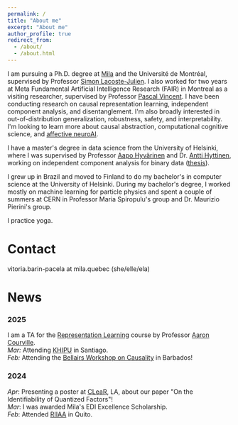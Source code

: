 ```yaml
---
permalink: /
title: "About me"
excerpt: "About me"
author_profile: true
redirect_from: 
  - /about/
  - /about.html
---
```

I am pursuing a Ph.D. degree at [Mila](https://mila.quebec/en/) and the Université de Montréal, supervised by Professor [Simon Lacoste-Julien](http://www.iro.umontreal.ca/~slacoste/). I also worked for two years at Meta Fundamental Artificial Intelligence Research (FAIR) in Montreal as a visiting researcher, supervised by Professor [Pascal Vincent](https://ai.facebook.com/people/pascal-vincent/).
I have been conducting research on causal representation learning, independent component analysis, and disentanglement. I'm also broadly interested in out-of-distribution generalization, robustness, safety, and interpretability. I'm looking to learn more about causal abstraction, computational cognitive science, and [affective neuroAI](https://www.cs.helsinki.fi/u/ahyvarin/painintl/).

I have a master's degree in data science from the University of Helsinki, where I was supervised by Professor [Aapo Hyvärinen](https://www.cs.helsinki.fi/u/ahyvarin/) and Dr. [Antti Hyttinen](https://www.cs.helsinki.fi/u/ajhyttin/), working on independent component analysis for binary data ([thesis](https://helda.helsinki.fi/handle/10138/332599)).

I grew up in Brazil and moved to Finland to do my bachelor's in computer science at the University of Helsinki. During my bachelor's degree, I worked mostly on machine learning for particle physics and spent a couple of summers at CERN in Professor Maria Spiropulu's group and Dr. Maurizio Pierini's group.

I practice yoga.

Contact
======
vitoria.barin-pacela at mila.quebec (she/elle/ela)

News
======
### 2025
I am a TA for the [Representation Learning](https://sites.google.com/view/ift6135b-h2025/course-description) course by Professor [Aaron Courville](https://mila.quebec/en/directory/aaron-courville). <br />
*Mar:* Attending [KHIPU](https://khipu.ai/) in Santiago. <br />
*Feb:* Attending the [Bellairs Workshop on Causality](https://bclworkshop.github.io/2025/) in Barbados!


### 2024
*Apr*: Presenting a poster at [CLeaR](https://www.cclear.cc/2024), LA, about our paper "On the Identifiability of Quantized Factors"! <br />
*Mar*: I was awarded Mila's EDI Excellence Scholarship. <br />
*Feb*: Attended [RIIAA](https://www.riiaa.org/riiaa6) in Quito.
